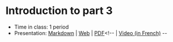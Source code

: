 # Introduction to part 3

- Time in class: 1 period
- Presentation: [Markdown](./PRESENTATION.md) |
  [Web](https://heig-vd-dai-course.github.io/heig-vd-dai-course/15-introduction-to-part-3/)
  |
  [PDF](https://heig-vd-dai-course.github.io/heig-vd-dai-course/15-introduction-to-part-3/15-introduction-to-part-3-presentation.pdf)<!--
  | [Video (in French)]() --
